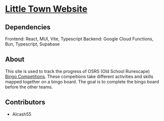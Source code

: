 # [Little Town Website](https://littletown.gay)

## Dependencies

Frontend: React, MUI, Vite, Typescript
Backend: Google Cloud Functions, Bun, Typescript, Supabase

## About

This site is used to track the progress of OSRS (Old School Runescape) [Bingo Competitions](https://www.youtube.com/watch?v=MF6LjbPVFtA). These compeitions take different activities and skills mapped together on a bingo board. The goal is to complete the bingo board before the other teams.

## Contributors

- Alcash55